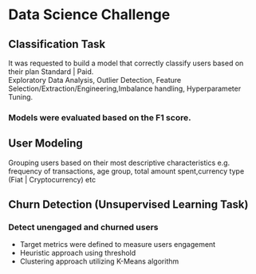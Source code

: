 # Data Science Challenge 

## Classification Task

It was requested to build a model that correctly classify users based on their plan Standard | Paid.  
Exploratory Data Analysis, Outlier Detection, Feature Selection/Extraction/Engineering,Imbalance handling, Hyperparameter Tuning.  
### Models were evaluated based on the F1 score.

## User Modeling

Grouping users based on their most descriptive characteristics e.g. frequency of transactions, age group, total amount spent,currency type (Fiat | Cryptocurrency) etc

## Churn Detection (Unsupervised Learning Task)

### Detect unengaged and churned users

* Target metrics were defined to measure users engagement
* Heuristic approach using threshold
* Clustering approach utilizing K-Means algorithm
